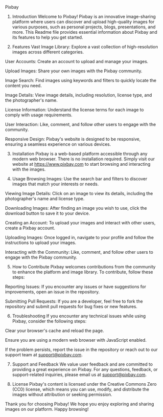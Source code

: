 Pixbay

1. Introduction
Welcome to Pixbay! Pixbay is an innovative image-sharing platform where users can discover and upload high-quality images for various purposes, such as personal projects, blogs, presentations, and more. This Readme file provides essential information about Pixbay and its features to help you get started.

2. Features
Vast Image Library: Explore a vast collection of high-resolution images across different categories.

User Accounts: Create an account to upload and manage your images.

Upload Images: Share your own images with the Pixbay community.

Image Search: Find images using keywords and filters to quickly locate the content you need.

Image Details: View image details, including resolution, license type, and the photographer's name.

License Information: Understand the license terms for each image to comply with usage requirements.

User Interaction: Like, comment, and follow other users to engage with the community.

Responsive Design: Pixbay's website is designed to be responsive, ensuring a seamless experience on various devices.

3. Installation
Pixbay is a web-based platform accessible through any modern web browser. There is no installation required. Simply visit our website at https://www.pixbay.com to start browsing and interacting with the images.

4. Usage
Browsing Images: Use the search bar and filters to discover images that match your interests or needs.

Viewing Image Details: Click on an image to view its details, including the photographer's name and license type.

Downloading Images: After finding an image you wish to use, click the download button to save it to your device.

Creating an Account: To upload your images and interact with other users, create a Pixbay account.

Uploading Images: Once logged in, navigate to your profile and follow the instructions to upload your images.

Interacting with the Community: Like, comment, and follow other users to engage with the Pixbay community.

5. How to Contribute
Pixbay welcomes contributions from the community to enhance the platform and image library. To contribute, follow these steps:

Reporting Issues: If you encounter any issues or have suggestions for improvements, open an issue in the repository.

Submitting Pull Requests: If you are a developer, feel free to fork the repository and submit pull requests for bug fixes or new features.

6. Troubleshooting
If you encounter any technical issues while using Pixbay, consider the following steps:

Clear your browser's cache and reload the page.

Ensure you are using a modern web browser with JavaScript enabled.

If the problem persists, report the issue in the repository or reach out to our support team at support@pixbay.com.

7. Support and Feedback
We value user feedback and are committed to providing a great experience on Pixbay. For any questions, feedback, or support-related inquiries, please email us at support@pixbay.com.

8. License
Pixbay's content is licensed under the Creative Commons Zero (CC0) license, which means you can use, modify, and distribute the images without attribution or seeking permission.

Thank you for choosing Pixbay! We hope you enjoy exploring and sharing images on our platform. Happy browsing!